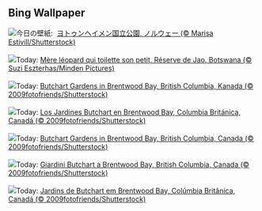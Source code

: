 ## Bing Wallpaper
![](https://www.bing.com/th?id=OHR.JotunheimenPark_JA-JP7956990214_UHD.jpg&w=1000)今日の壁紙: &nbsp;[ヨトゥンヘイメン国立公園, ノルウェー (© Marisa Estivill/Shutterstock)](https://www.bing.com/th?id=OHR.JotunheimenPark_JA-JP7956990214_UHD.jpg)
<br><br/>
![](https://www.bing.com/th?id=OHR.LeopardMother_FR-FR7857818680_UHD.jpg&w=1000)Today: [Mère léopard qui toilette son petit, Réserve de Jao, Botswana (© Suzi Eszterhas/Minden Pictures)](https://www.bing.com/th?id=OHR.LeopardMother_FR-FR7857818680_UHD.jpg)
<br><br/>
![](https://www.bing.com/th?id=OHR.ButchartFlowers_DE-DE6034854764_UHD.jpg&w=1000)Today: [Butchart Gardens in Brentwood Bay, British Columbia, Kanada (© 2009fotofriends/Shutterstock)](https://www.bing.com/th?id=OHR.ButchartFlowers_DE-DE6034854764_UHD.jpg)
<br><br/>
![](https://www.bing.com/th?id=OHR.ButchartFlowers_ES-ES7597902522_UHD.jpg&w=1000)Today: [Los Jardines Butchart en Brentwood Bay, Columbia Británica, Canadá (© 2009fotofriends/Shutterstock)](https://www.bing.com/th?id=OHR.ButchartFlowers_ES-ES7597902522_UHD.jpg)
<br><br/>
![](https://www.bing.com/th?id=OHR.ButchartFlowers_EN-GB2944886711_UHD.jpg&w=1000)Today: [Butchart Gardens in Brentwood Bay, British Columbia, Canada (© 2009fotofriends/Shutterstock)](https://www.bing.com/th?id=OHR.ButchartFlowers_EN-GB2944886711_UHD.jpg)
<br><br/>
![](https://www.bing.com/th?id=OHR.ButchartFlowers_IT-IT9191711194_UHD.jpg&w=1000)Today: [Giardini Butchart a Brentwood Bay, British Columbia, Canada (© 2009fotofriends/Shutterstock)](https://www.bing.com/th?id=OHR.ButchartFlowers_IT-IT9191711194_UHD.jpg)
<br><br/>
![](https://www.bing.com/th?id=OHR.ButchartFlowers_PT-BR7345483854_UHD.jpg&w=1000)Today: [Jardins de Butchart em Brentwood Bay, Colúmbia Britânica, Canadá (© 2009fotofriends/Shutterstock)](https://www.bing.com/th?id=OHR.ButchartFlowers_PT-BR7345483854_UHD.jpg)
<br><br/>
